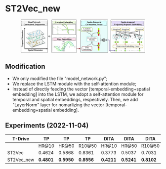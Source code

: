 # ST2Vec_new

<div align=center>
<img src=./fig/framework.jpg width="80%" ></img>
</div>


## Modification
- We only modified the file "model_network.py";
- We replace the LSTM module with the self-attention module;
- Instead of directly feeding the vector [temporal-embedding+spatial embedding] into the LSTM, we adopt a self-attention module for temporal and spatial embeddings, respectively. Then, we add "LayerNorm" layer for nomarlizing the vector [temporal-embedding+spatial embedding].


## Experiments (2022-11-04)
|  T-Drive   | TP     | TP     | TP     | DITA   | DITA   | DITA   | LCRS   | LCRS   | LCRS   |
|------------|--------|--------|--------|--------|--------|--------|--------|--------|--------|
|            | HR@10  | HR@50  | R10@50 | HR@10  | HR@50  | R10@50 | HR@10  | HR@50  | R10@50 |
| ST2Vec     | 0.4624 | 0.5868 | 0.8361 | 0.3773 | 0.5037 | 0.7031 | **0.1806** | **0.5469** | **0.7293** |
| ST2Vec_new | **0.4801** | **0.5950** | **0.8556** | **0.4211** | **0.5241** | **0.8102** | 0.1744 | 0.5278 | 0.6438 |

